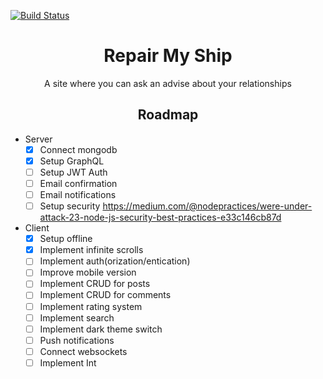 [![Build Status](https://travis-ci.com/Katarinich/repair-my-ship-app.svg?branch=master)](https://travis-ci.com/Katarinich/repair-my-ship-app)

<h1 align="center">Repair My Ship</h1>

<p align="center">A site where you can ask an advise about your relationships</p>

<h2 align="center">Roadmap</h2>

* Server
  - [x] Connect mongodb
  - [x] Setup GraphQL
  - [ ] Setup JWT Auth
  - [ ] Email confirmation
  - [ ] Email notifications
  - [ ] Setup security https://medium.com/@nodepractices/were-under-attack-23-node-js-security-best-practices-e33c146cb87d

* Client
  - [x] Setup offline
  - [x] Implement infinite scrolls
  - [ ] Implement auth(orization/entication)
  - [ ] Improve mobile version
  - [ ] Implement CRUD for posts
  - [ ] Implement CRUD for comments
  - [ ] Implement rating system
  - [ ] Implement search
  - [ ] Implement dark theme switch
  - [ ] Push notifications
  - [ ] Connect websockets
  - [ ] Implement Int
